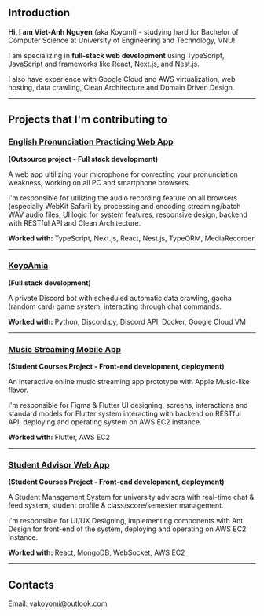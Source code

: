 ## Introduction

**Hi, I am Viet-Anh Nguyen** (aka Koyomi) - studying hard for Bachelor of Computer Science at University of Engineering and Technology, VNU!

I am specializing in **full-stack web development** using TypeScript, JavaScript and frameworks like React, Next.js, and Nest.js. 

I also have experience with Google Cloud and AWS virtualization, web hosting, data crawling, Clean Architecture and Domain Driven Design.

---

## Projects that I'm contributing to

### [English Pronunciation Practicing Web App](http://www.koyo.moe)

**(Outsource project - Full stack development)**

A web app ultilizing your microphone for correcting your pronunciation weakness, working on all PC and smartphone browsers. 

I'm responsible for utilizing the audio recording feature on all browsers (especially WebKit Safari) by processing and encoding streaming/batch WAV audio files, UI logic for system features, responsive design, backend with RESTful API and Clean Architecture.

**Worked with:** TypeScript, Next.js, React, Nest.js, TypeORM, MediaRecorder

___

### [KoyoAmia](https://discord.gg/EETnYhph)

**(Full stack development)**

A private Discord bot with scheduled automatic data crawling, gacha (random card) game system, interacting through chat commands.

**Worked with:** Python, Discord.py, Discord API, Docker, Google Cloud VM

___

### [Music Streaming Mobile App](http://github.com/miaht94/Apple-Music) 

**(Student Courses Project - Front-end development, deployment)**

An interactive online music streaming app prototype with Apple Music-like flavor.

I'm responsible for Figma & Flutter UI designing, screens, interactions and standard models for Flutter system interacting with backend on RESTful API, deploying and operating system on AWS EC2 instance.

**Worked with:** Flutter, AWS EC2

___


### [Student Advisor Web App](http://github.com/miaht94/Student-Management) 

**(Student Courses Project - Front-end development, deployment)**

A Student Management System for university advisors with real-time chat & feed system, student profile & class/score/semester management.

I'm responsible for UI/UX Designing, implementing components with Ant Design for front-end of the system, deploying and operating on AWS EC2 instance. 

**Worked with:** React, MongoDB, WebSocket, AWS EC2

---

## Contacts

Email: vakoyomi@outlook.com

